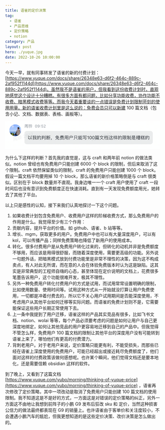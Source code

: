 ```yaml
---
title: 语雀的定价决策
tag:
  - 语雀
  - 产品思维
  - 定价策略
  - notion
category: 产品
layout: post
hero: ./yuque.jpg
date: 2022-10-26 10:00:00
---
```


今天一早，就有同事转发了语雀的新的付费计划：[https://www.yuque.com/docs/share/26348e63-d6f2-464c-889c-2af952f1144d](https://www.yuque.com/docs/share/26348e63-d6f2-464c-889c-2af952f1144d)。虽然我不是语雀的用户，但我看到这份收费计划时，直观地感觉这个设计十分糟糕。有很多方面有都问题，比如分享功能收费，协作功能不收费、暗黑模式收费等等。而我今天着重要谈的一点错误是免费计划限制苛刻的使用用量。新的语雀收费计划里是这么说的：免费会员只可以新建 100 篇文档（包含小记、文档、数据表、表格、画板等）。

![](images/yuquemessage.png)

为什么下这样的判断？首先我的直觉是，这与 craft 和两年前 notion 的做法类似。notion 曾经也有免费用户只能创建 6000 个 block 的限制，但后来取消了这个限制。craft 依然保留类似的限制，craft 的免费用户只能创建 1000 个 block。假设一篇文档平均要用掉 10 个 block，那么语雀的新价格策略倒是与 craft 很类似。区别在于 block 数量并不直观。我身边唯一一个 craft 用户使用了 craft 一段时间后也没有意识到免费额度正在快速消耗。直到有一天发现免费额度用光，她转去了其他了平台。

以上只是感性的认知，接下来我们认真地探讨一下这个问题。

1. 如果收费计划包含免费用户、收费用户这样的阶梯收费方式，那么免费用户的作用是什么。我觉得至少有三个作用：
2. 贡献内容，提升平台的价值。如 github、语雀、b 站等等。
3. 增长、mgm，获取更多的用户。免费用户中也可以有大量深度用户，可以有 kol，可以传播产品；同样免费策略也降低了新用户的使用成本。
4. 转化。很多付费用户是从免费用户转化过来的，但转化的动机并非是免费额度不够用，而应该是用得很舒服，而随着深度使用，需要更高级的功能。另外说一句题外话，把暗黑模式放到付费功能里是非常不理性的决策，因为这不构成卖点，有人对此无所谓，而在意的人会在体验免费版本时认为这是缺陷。这其实是非常典型的工程师自嗨的心态，甚至体现在定价说明的文档上，花费很多笔墨告诉用户，这个功能很难开发，极其不理性。
5. 另外一种免费用户转化付费用户的方式是试用，而试用常常设置明确的限制，比如使用数量、使用时间等。试用这种方式从一开始就没打算让用户免费使用，一切都是冲着付费去的，所以它不关心用户试用期间是否能深度使用，不考虑用户从其他平台如何迁移等实际问题。而语雀的免费计划则不是，它需要能保证这些用户长期正常使用下去。
6. 上一条中我提到了用户迁移，语雀这样的产品其实竞品有很多，比如飞书文档、notion、wolai 等等，每个产品必须要考虑的问题是如何让用户与自己更深度地绑定，如何让其他竞品的用户更容易地迁移到自己的产品中。但我觉得不管怎么样，免费用户 100 篇文档的限制让其他平台的深度用户没有可能转到语雀上来了，哪怕他们有更高的付费潜力。
7. 背刺老用户。对于老用户来说，定价策略只能更有利，不能受损失，而那些已经在语雀上深度使用的免费用户，可能已经超出或接近耗尽免费额度了，他们面对这样的付费政策该做何感想呢。也许某个瞬间，他们觉得文档还是要本地化，还是需要信赖 obsidian 这样的软件。

到了晚上，又看到了这篇文档 [https://www.yuque.com/yubo/morning/thinking-of-yuque-price](https://www.yuque.com/yubo/morning/thinking-of-yuque-price) ，语雀再次修改了定价策略，其中一项改动是取消了免费用户只能创建 100 篇文档的使用限制。我不知道这是不是好的方式，一方面这是对错误的定价策略的纠正，另外一方面这不由地让我想到前阵子的小鹏 G9 发布后狂改 sku 和 定价，当然这种损害公信力的做法最终都表现在 G9 的销量上。也许语雀由于客单价和关注度较小，不会遭遇小鹏汽车的尴尬，但我更想知道的是这些定价决策、改价决策是怎么做出的。
